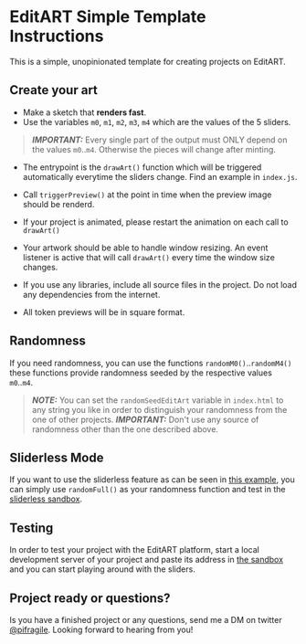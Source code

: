 # EditART Simple Template Instructions

This is a simple, unopinionated template for creating projects on EditART.

## Create your art
- Make a sketch that **renders fast**.  
- Use the variables `m0`, `m1`, `m2`, `m3`, `m4` which are the values of the 5 sliders.
> **_IMPORTANT:_** Every single part of the output must ONLY depend on the values `m0`..`m4`. Otherwise the pieces will change after minting.
- The entrypoint is the `drawArt()` function which will be triggered automatically everytime the sliders change. Find an example in `index.js`.
- Call `triggerPreview()` at the point in time when the preview image should be renderd.

- If your project is animated, please restart the animation on each call to `drawArt()`
- Your artwork should be able to handle window resizing. An event listener is active that will call `drawArt()` every time the window size changes.
- If you use any libraries, include all source files in the project. Do not load any dependencies from the internet.
- All token previews will be in square format.


## Randomness

If you need randomness, you can use the functions `randomM0()`..`randomM4()`
these functions provide randomness seeded by the respective values `m0`..`m4`.  
> **_NOTE:_** You can set the `randomSeedEditArt` variable in `index.html` to any string you like in order to distinguish your randomness from the one of other projects.
> **_IMPORTANT:_** Don't use any source of randomness other than the one described above.


## Sliderless Mode

If you want to use the sliderless feature as can be seen in [this example](https://www.editart.xyz/series/KT1VwpEbuWsxevM9JGF9dG5JXT4bmpNDYp3h), you can simply use `randomFull()` as your randomness function and test in the [sliderless sandbox](https://www.editart.xyz/sandbox?sliderLess=true).


## Testing
In order to test your project with the EditART platform, start a local development server of your project and paste its address in [the sandbox](https://www.editart.xyz/sandbox) and you can start playing around with the sliders.


## Project ready or questions?
Is you have a finished project or any questions, send me a DM on twitter [@pifragile](https://twitter.com/pifragile). Looking forward to hearing from you!
